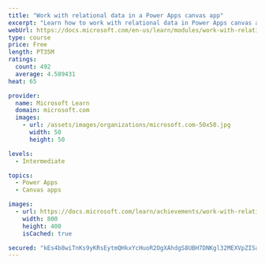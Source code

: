 ```yaml
---
title: "Work with relational data in a Power Apps canvas app"
excerpt: "Learn how to work with relational data in Power Apps canvas apps."
webUrl: https://docs.microsoft.com/en-us/learn/modules/work-with-relational-data-powerapps-canvas-app/
type: course
price: Free
length: PT35M
ratings:
  count: 492
  average: 4.589431
heat: 65

provider:
  name: Microsoft Learn
  domain: microsoft.com
  images:
    - url: /assets/images/organizations/microsoft.com-50x50.jpg
      width: 50
      height: 50

levels:
  - Intermediate

topics:
  - Power Apps
  - Canvas apps

images:
  - url: https://docs.microsoft.com/learn/achievements/work-with-relational-data-social.png
    width: 800
    height: 400
    isCached: true

secured: "kEs4b8wiTnKs9yKRsEytmQHkxYcHuoR2OgXAhdgS8UBH7DNKgl32MEXVpZISa5mUUx2jT7UphsFh1LkBaMY604cVxK/GO729rx8L8RZT4umy+yiFbz8kXyADWyEdXoBAG7E5/MGLbQmDpcsi/Q+ZRPVGWOGI2gPO9ojS1PVtaSfZ5eup7QEvYCWrQAqodzkSB/YX894/RGdhCab+gFQyXK+ZahlgQ/8PExkTK7JBvbhQKdVgogviBETjg0Vu/FzFWcAET6s/GkcFcF+4QOaQ2DVHxzompT/fFoooJxpiy4ZV9OPHeNV4zfsfaDr5rHxnOCvK0KR1JlZzW6nIdsHSerWdfZGRNHG5vqfaTtT919LRwzaIqPYF2nFO3VQ+Fk97NuSeZRK2yfB1KgyfQGXosQ==;zSfuqAnaLtX6tDpJbozyAA=="
---
```


